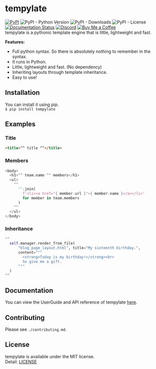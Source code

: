 # tempylate
[![PyPI](https://img.shields.io/pypi/v/tempylate)](https://pypi.org/project/tempylate/) ![PyPI - Python Version](https://img.shields.io/pypi/pyversions/tempylate) ![PyPI - Downloads](https://img.shields.io/pypi/dm/tempylate) ![PyPI - License](https://img.shields.io/pypi/l/tempylate) [![Documentation Status](https://readthedocs.org/projects/tempylate/badge/?version=latest)](https://tempylate.readthedocs.io/en/latest/?badge=latest) [![Discord](https://img.shields.io/discord/777430548951728149?label=chat&logo=discord)](https://discord.gg/kfMwZUyGFG) [![Buy Me a Coffee](https://img.shields.io/badge/-tasuren-E9EEF3?label=Buy%20Me%20a%20Coffee&logo=buymeacoffee)](https://www.buymeacoffee.com/tasuren)  
tempylate is a pythonic template engine that is little, lightweight and fast.

**Features:**
* Full python syntax. So there is absolutely nothing to remember in the syntax.
* It runs in Python.
* Little, lightweight and fast. (No dependency)
* Inheriting layouts through template inheritance.
* Easy to use!

## Installation
You can install it using pip.  
`$ pip install tempylate`

## Examples
### Title
```html
<title>^^ title ^^</title>
```
### Members
```python
<body>
  <h1>^^ team.name ^^ members</h1>
  <ul>
    ^^
      "".join(
        f'<li><a href="{ member.url }">{ member.name }</a></li>'
        for member in team.members
      )
    ^^
  </ul>
</body>
```
### Inheritance
```python
^^
  self.manager.render_from_file(
      "blog_page_layout.html", title="My sixteenth birthday.",
      content="""
        <strong>Today is my birthday!</strong><br>
        So give me a gift.
      """
  )
^^
```

## Documentation
You can view the UserGuide and API reference of tempylate [here](https://tempylate.readthedocs.io/en/latest).  

## Contributing
Please see `./contributing.md`.

## License
tempylate is available under the MIT license.  
Detail: [LICENSE](https://github.com/tasuren/tempylate/blob/main/LICENSE)